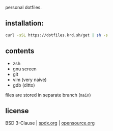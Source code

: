 personal dotfiles.

## installation:

```sh
curl -sSL https://dotfiles.krd.sh/get | sh -s
```

## contents

- zsh
- gnu screen
- git
- vim (very naive)
- gdb (ditto)

files are stored in separate branch (`main`)

## license

BSD 3-Clause
| [spdx.org](https://spdx.org/licenses/BSD-3-Clause.html)
| [opensource.org](https://opensource.org/licenses/BSD-3-Clause)
